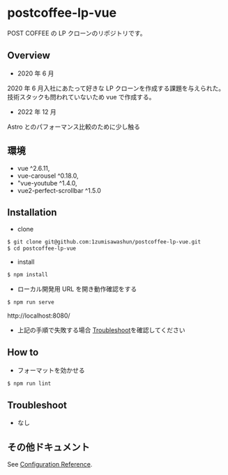 # postcoffee-lp-vue

POST COFFEE の LP クローンのリポジトリです。

## Overview

- 2020 年 6 月

2020 年 6 月入社にあたって好きな LP クローンを作成する課題を与えられた。
技術スタックも問われていないため vue で作成する。

- 2022 年 12 月

Astro とのパフォーマンス比較のために少し触る

## 環境

- vue ^2.6.11,
- vue-carousel ^0.18.0,
- "vue-youtube ^1.4.0,
- vue2-perfect-scrollbar ^1.5.0

## Installation

- clone

```bash
$ git clone git@github.com:1zumisawashun/postcoffee-lp-vue.git
$ cd postcoffee-lp-vue
```

- install

```bash
$ npm install
```

- ローカル開発用 URL を開き動作確認をする

```bash
$ npm run serve
```

http://localhost:8080/

- 上記の手順で失敗する場合 [Troubleshoot](#Troubleshoot)を確認してください

## How to

- フォーマットを効かせる

```bash
$ npm run lint
```

## Troubleshoot

- なし

## その他ドキュメント

See [Configuration Reference](https://cli.vuejs.org/config/).
